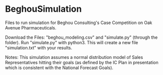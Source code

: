 # BeghouSimulation
Files to run simulation for Beghou Consulting's Case Competition on Oak Avenue Pharmaceuticals.

Download the Files: "beghou_modeling.csv" and "simulate.py" (through the folder).
Run "simulate.py" with python3.
This will create a new file "simulation.txt" with your results.

Notes:
This simulation assumes a normal distribution model of Sales Representatives hitting their goals (as defined by the IC Plan in presentation which is consistent with the National Forecast Goals).
